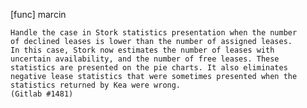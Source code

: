 [func] marcin

    Handle the case in Stork statistics presentation when the number
    of declined leases is lower than the number of assigned leases.
    In this case, Stork now estimates the number of leases with
    uncertain availability, and the number of free leases. These
    statistics are presented on the pie charts. It also eliminates
    negative lease statistics that were sometimes presented when the
    statistics returned by Kea were wrong.
    (Gitlab #1481)